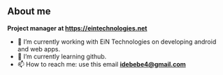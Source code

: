## About me


**Project manager at https://eintechnologies.net** 


- 🔭 I’m currently working with EiN Technologies on developing android and web apps.
- 🌱 I’m currently learning github. 
- 📫 How to reach me: use this email **idebebe4@gmail.com**


<!--
comment out
- ⚡ Fun fact: ...
- 👯 I’m looking to collaborate on ...
- 🤔 I’m looking for help with ...
- 💬 Ask me about ...
-->
